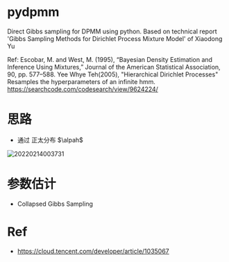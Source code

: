 # pydpmm
Direct Gibbs sampling for DPMM using python.
Based on technical report 'Gibbs Sampling Methods for Dirichlet Process Mixture Model' of Xiaodong Yu

Ref:
Escobar, M. and West, M. (1995), “Bayesian Density Estimation and Inference Using Mixtures,” Journal of the American Statistical Association, 90, pp. 577–588.
Yee Whye Teh(2005), "Hierarchical Dirichlet Processes"
Resamples the hyperparameters of an infinite hmm. https://searchcode.com/codesearch/view/9624224/



# 思路
+ 通过 正太分布 $\alpah$

![20220214003731](https://blog-picture-new.oss-cn-beijing.aliyuncs.com/folder/20220214003731.png)


# 参数估计
+ Collapsed Gibbs Sampling


# Ref
+ https://cloud.tencent.com/developer/article/1035067
